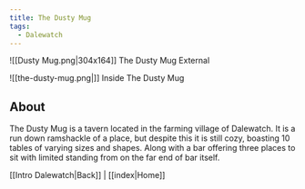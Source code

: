 ```yaml
---
title: The Dusty Mug
tags:
  - Dalewatch
---
```

![[Dusty Mug.png|304x164]]
The Dusty Mug External

![[the-dusty-mug.png|]]
Inside The Dusty Mug

## About
The Dusty Mug is  a tavern located in the farming village of Dalewatch. It is a run down ramshackle of a place, but despite this it is still cozy, boasting 10 tables of varying sizes and shapes. Along with a bar offering three places to sit with limited standing from on the far end of bar itself.

[[Intro Dalewatch|Back]] | [[index|Home]] 
